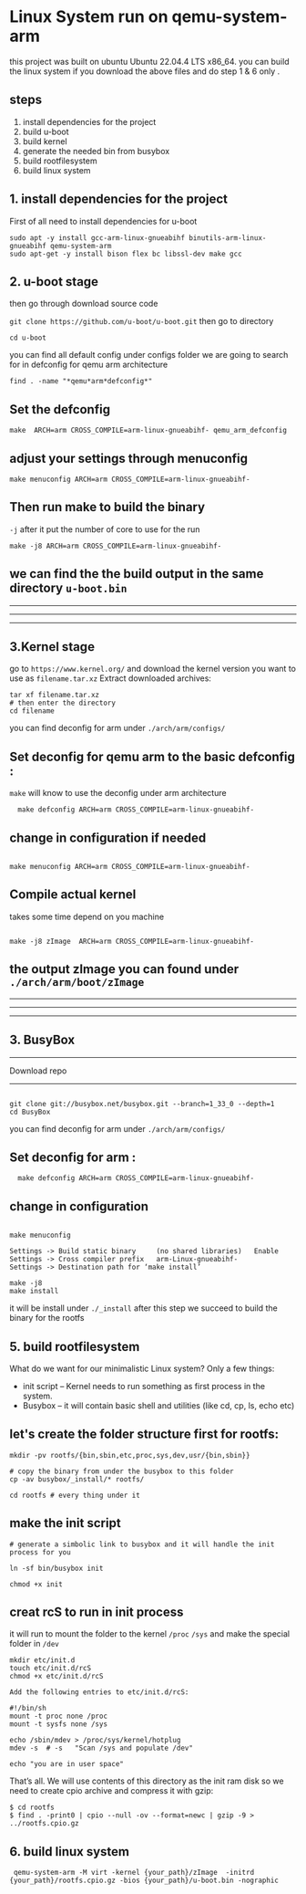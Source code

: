 # Linux System run on qemu-system-arm

this project was built on ubuntu Ubuntu 22.04.4 LTS x86_64.
you can build the linux system if you download the above files and do step 1 & 6 only .

## steps 
1. install dependencies for the project
2. build u-boot
3. build kernel
4. generate the needed bin from busybox
5. build rootfilesystem
6. build linux system 
  

## 1. install dependencies for the project
First of all need to install dependencies for u-boot 
 
```
sudo apt -y install gcc-arm-linux-gnueabihf binutils-arm-linux-gnueabihf qemu-system-arm
sudo apt-get -y install bison flex bc libssl-dev make gcc 
```
## 2. u-boot stage 

then go through download source code 

`
git clone https://github.com/u-boot/u-boot.git
`
then go to directory 

` cd u-boot
`

you can find all default config under configs folder 
we are going to search for in defconfig for qemu arm architecture

```
find . -name "*qemu*arm*defconfig*"

```
Set the defconfig 
---
```
make  ARCH=arm CROSS_COMPILE=arm-linux-gnueabihf- qemu_arm_defconfig

```

adjust your settings through menuconfig 
---

```
make menuconfig ARCH=arm CROSS_COMPILE=arm-linux-gnueabihf-
```

Then run make to build the binary 
---
`-j` after it put  the number of core to use for the run
```
make -j8 ARCH=arm CROSS_COMPILE=arm-linux-gnueabihf-

```
we can find the the build output in the same directory `u-boot.bin`
---
---
---
---
## 3.Kernel stage 

go to `https://www.kernel.org/` and download the kernel version you want to use as  `filename.tar.xz`
Extract downloaded archives:
```
tar xf filename.tar.xz
# then enter the directory
cd filename
```
you can find deconfig for arm under `./arch/arm/configs/`

Set deconfig for qemu arm to the basic defconfig :
---
`make` will know to use the deconfig under arm architecture 
```
  make defconfig ARCH=arm CROSS_COMPILE=arm-linux-gnueabihf-

```
change in configuration if needed 
---
```

make menuconfig ARCH=arm CROSS_COMPILE=arm-linux-gnueabihf-

```

Compile actual kernel
---
takes some time depend on you machine
```

make -j8 zImage  ARCH=arm CROSS_COMPILE=arm-linux-gnueabihf-

```



the output zImage you can found under `./arch/arm/boot/zImage`
---
---
---
---
## 3. BusyBox 
------------------------------------------------------------------

Download repo
			
------------------------------------------------------------------

```

git clone git://busybox.net/busybox.git --branch=1_33_0 --depth=1
cd BusyBox

````
you can find deconfig for arm under `./arch/arm/configs/`

Set deconfig for arm :
---

```
  make defconfig ARCH=arm CROSS_COMPILE=arm-linux-gnueabihf-
```
change in configuration 
---
```

make menuconfig

Settings -> Build static binary 	(no shared libraries) 	Enable
Settings -> Cross compiler prefix 	arm-Linux-gnueabihf-
Settings -> Destination path for ‘make install’ 	

make -j8 
make install

```
it will be install under `./_install`
after this step we succeed to build the binary for the rootfs


## 5. build rootfilesystem
What do we want for our minimalistic Linux system? Only a few things:

   - init script – Kernel needs to run something as first process in the system.
   - Busybox – it will contain basic shell and utilities (like cd, cp, ls, echo etc)
  

let's create the folder structure first for rootfs:
---
```
mkdir -pv rootfs/{bin,sbin,etc,proc,sys,dev,usr/{bin,sbin}}

# copy the binary from under the busybox to this folder 
cp -av busybox/_install/* rootfs/

cd rootfs # every thing under it 
```

make the init script 
---
```
# generate a simbolic link to busybox and it will handle the init process for you

ln -sf bin/busybox init 

chmod +x init
```
creat rcS to run in init process
---
it will run to mount the folder to the kernel `/proc` `/sys` and make the special folder in `/dev`
```
mkdir etc/init.d
touch etc/init.d/rcS
chmod +x etc/init.d/rcS
```
```
Add the following entries to etc/init.d/rcS:

#!/bin/sh
mount -t proc none /proc
mount -t sysfs none /sys

echo /sbin/mdev > /proc/sys/kernel/hotplug 
mdev -s  # -s	"Scan /sys and populate /dev"

echo "you are in user space"

```
That’s all. We will use contents of this directory as the init ram disk so we need to create cpio archive and compress it with gzip:
```
$ cd rootfs
$ find . -print0 | cpio --null -ov --format=newc | gzip -9 > ../rootfs.cpio.gz
```
## 6. build linux system 

```
 qemu-system-arm -M virt -kernel {your_path}/zImage  -initrd {your_path}/rootfs.cpio.gz -bios {your_path}/u-boot.bin -nographic
```
